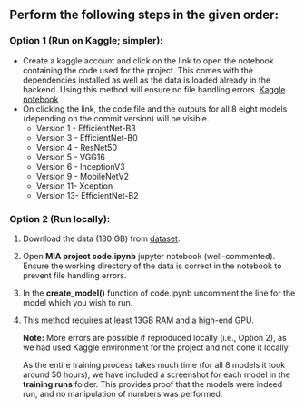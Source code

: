## Perform the following steps in the given order:
### Option 1 (Run on Kaggle; simpler):
- Create a kaggle account and click on the link to open the notebook containing the code used for the project. This comes with the dependencies installed as well as the data is loaded already in the backend. Using this method will ensure no file handling errors. [Kaggle notebook](https://www.kaggle.com/anoubhav2198/mia-project-code)
- On clicking the link, the code file and the outputs for all 8 eight models (depending on the commit version) will be visible.
  - Version 1 - EfficientNet-B3
  - Version 3 - EfficientNet-B0
  - Version 4 - ResNet50
  - Version 5 - VGG16
  - Version 6 - InceptionV3
  - Version 9 - MobileNetV2
  - Version 11- Xception
  - Version 13- EfficientNet-B2
  


### Option 2 (Run locally):
1. Download the data (180 GB) from [dataset](https://www.kaggle.com/c/rsna-intracranial-hemorrhage-detection/data).
2. Open **MIA project code.ipynb** jupyter notebook (well-commented). Ensure the working directory of the data is correct in the notebook to prevent file handling errors.
3. In the **create_model()** function of code.ipynb uncomment the line for the model which you wish to run.
4. This method requires at least 13GB RAM and a high-end GPU. 

    **Note:** More errors are possible if reproduced locally (i.e., Option 2), as we had used Kaggle environment for the project and not done it locally.

    As the entire training process takes much time (for all 8 models it took around 50 hours), we have included a screenshot for each model in the **training runs** folder. This provides proof that the models were indeed run, and no manipulation of numbers was performed.
